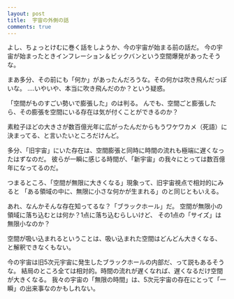 ```yaml
---
layout: post
title:  宇宙の外側の話
comments: true
---
```

よし、ちょっとけむに巻く話をしようか、今の宇宙が始まる前の話だ。
今の宇宙が始まったときインフレーション＆ビックバンという空間爆発があったそうな。


まあ多分、その前にも「何か」があったんだろうな。その何かは吹き飛んだっぽいな。
‥‥いやいや、本当に吹き飛んだのか？という疑惑。

「空間がものすごい勢いで膨張した」のは判る。
んでも、空間ごと膨張したら、その膨張を空間にいる存在は気が付くことができるのか？

素粒子ほどの大きさが数百億光年に広がったんだからもうワケワカメ（死語）に
決まってる、と言いたいところだけんど。

多分、「旧宇宙」にいた存在は、空間膨張と同時に時間の流れも極端に遅くなったはずなのだ。
彼らが一瞬に感じる時間が、「新宇宙」の我々にとっては数百億年になってるのだ。

つまるところ、「空間が無限に大きくなる」現象って、旧宇宙視点で相対的にみると
「ある領域の中に、無限に小さな何かが生まれる」のと同じともいえる。

あれ、なんかそんな存在知ってるな？「ブラックホール」だ。
空間が無限小の領域に落ち込むとは何か？1点に落ち込むらしいけど、
その1点の「サイズ」は無限小なのか？

空間が吸い込まれるということは、吸い込まれた空間はどんどん大きくなる、
と解釈できなくもない。

今の宇宙は旧5次元宇宙に発生したブラックホールの内部だ、って説もあるそうな。
結局のところ全ては相対的。時間の流れが遅くなれば、遅くなるだけ空間が大きくなる。
我々の宇宙の「無限の時間」は、5次元宇宙の存在にとって「一瞬」の出来事なのかもしれない。